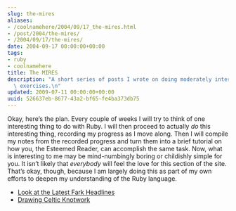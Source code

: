 ```yaml
---
slug: the-mires
aliases:
- /coolnamehere/2004/09/17_the-mires.html
- /post/2004/the-mires/
- /2004/09/17/the-mires/
date: 2004-09-17 00:00:00+00:00
tags:
- ruby
- coolnamehere
title: The MIRES
description: "A short series of posts I wrote on doing moderately interesting ruby\
  \ exercises.\n"
updated: 2009-07-11 00:00:00+00:00
uuid: 526637eb-8677-43a2-bf65-fe4ba373db75
---
```

Okay, here’s the plan. Every couple of weeks I will try to think of one interesting thing to do with
Ruby. I will then proceed to actually *do* this interesting thing, recording my progress as I move
along. Then I will compile my notes from the recorded progress and turn them into a brief tutorial
on how you, the Esteemed Reader, can accomplish the same task. Now, what is interesting to me may be
mind-numbingly boring or childishly simple for you. It isn’t likely that *everybody* will feel the
love for this section of the site. That’s okay, though, because I am largely doing this as part of
my own efforts to deepen my understanding of the Ruby language.

- [Look at the Latest Fark Headlines](/post/2004/09/look-at-the-latest-fark-headlines/)
- [Drawing Celtic Knotwork](/post/2004/10/drawing-celtic-knotwork/)